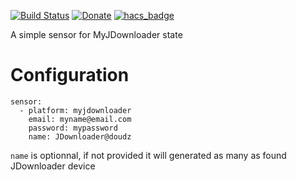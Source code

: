 [![Build Status](https://travis-ci.com/doudz/homeassistant-myjdownloader.svg?branch=master)](https://travis-ci.com/doudz/homeassistant-myjdownloader)
[![Donate](https://img.shields.io/badge/Donate-PayPal-green.svg)](https://paypal.me/sebramage)
[![hacs_badge](https://img.shields.io/badge/HACS-Default-green.svg)](https://github.com/custom-components/hacs)

A simple sensor for MyJDownloader state

# Configuration

```
sensor:
  - platform: myjdownloader
    email: myname@email.com
    password: mypassword
    name: JDownloader@doudz
```

`name` is optionnal, if not provided it will generated as many as found JDownloader device
